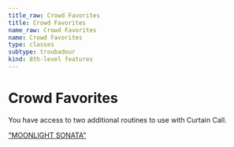 ```yaml
---
title_raw: Crowd Favorites
title: Crowd Favorites
name_raw: Crowd Favorites
name: Crowd Favorites
type: classes
subtype: troubadour
kind: 8th-level features
---
```


# Crowd Favorites

You have access to two additional routines to use with Curtain Call.

["MOONLIGHT SONATA"](./Moonlight%20Sonata.md)

